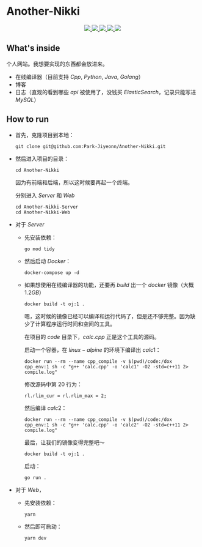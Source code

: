 # Another-Nikki

<p align="center">
   <a target="_blank" href="#">
      <img style="display: inline-block;" src="https://img.shields.io/badge/Go-1.20-blue"/>
      <img style="display: inline-block;" src="https://img.shields.io/badge/Gin-v1.9.1-blue"/>
      <img style="display: inline-block;" src="https://img.shields.io/badge/mysql-8.0-blue"/>
      <img style="display: inline-block;" src="https://img.shields.io/badge/GORM-v1.25.1-blue"/>
      <img style="display: inline-block;" src="https://img.shields.io/badge/vue-v3.X-green"/>
    </a>
</p>


## What's inside
个人网站。我想要实现的东西都会放进来。
 * 在线编译器（目前支持 $Cpp$, $Python$, $Java$, $Golang$）
 * 博客
 * 日志（直观的看到哪些 $api$ 被使用了，没钱买 $ElasticSearch$，记录只能写进 $MySQL$）

## How to run
* 首先，克隆项目到本地：
    ```
    git clone git@github.com:Park-Jiyeonn/Another-Nikki.git
    ```

 * 然后进入项目的目录：
    ```
    cd Another-Nikki
    ```
    因为有前端和后端，所以这时候要再起一个终端。

    分别进入 $Server$ 和 $Web$
    ```
    cd Another-Nikki-Server
    cd Another-Nikki-Web
    ```
 * 对于 $Server$
    * 先安装依赖：
        ```
        go mod tidy
        ```

    * 然后启动 $Docker$：
        ```
        docker-compose up -d
        ```
    * 如果想使用在线编译器的功能，还要再 $build$ 出一个 $docker$ 镜像（大概 $1.2GB$）
        ```
        docker build -t oj:1 .
        ```
        嗯，这时候的镜像已经可以编译和运行代码了，但是还不够完整。因为缺少了计算程序运行时间和空间的工具。

        在项目的 $code$ 目录下，$calc.cpp$ 正是这个工具的源码。

        启动一个容器，在 $linux-alpine$ 的环境下编译出 $calc1$：
        ```
        docker run --rm --name cpp_compile -v $(pwd)/code:/dox cpp_env:1 sh -c "g++ 'calc.cpp' -o 'calc1' -O2 -std=c++11 2> compile.log"
        ```

        修改源码中第 $20$ 行为：
        ```
        rl.rlim_cur = rl.rlim_max = 2;
        ```
        然后编译 $calc2$：
        ```
        docker run --rm --name cpp_compile -v $(pwd)/code:/dox cpp_env:1 sh -c "g++ 'calc.cpp' -o 'calc2' -O2 -std=c++11 2> compile.log"
        ```

        最后，让我们的镜像变得完整吧～  
        ```
        docker build -t oj:1 .
        ```

        启动：
        ```
        go run .
        ```
 
 * 对于 $Web$，
    * 先安装依赖：
        ```
        yarn
        ```

    * 然后即可启动：
        ```
        yarn dev
        ```